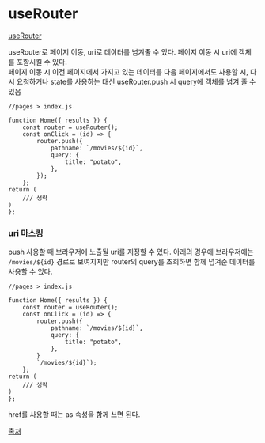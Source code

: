 # useRouter

[useRouter](https://nextjs.org/docs/api-reference/next/router)

useRouter로 페이지 이동, uri로 데이터를 넘겨줄 수 있다.
페이지 이동 시 uri에 객체를 포함시킬 수 있다.
</br>
페이지 이동 시 이전 페이지에서 가지고 있는 데이터를 다음 페이지에서도 사용할 시, 다시 요청하거나 state를 사용하는 대신 useRouter.push 시 query에 객체를 넘겨 줄 수 있음

```
//pages > index.js

function Home({ results }) {
    const router = useRouter();
    const onClick = (id) => {
        router.push({
            pathname: `/movies/${id}`,
            query: {
                title: "potato",
            },
        });
    };
return (
    /// 생략
)
};
```

### uri 마스킹

push 사용할 때 브라우저에 노출될 uri를 지정할 수 있다. 아래의 경우에 브라우저에는 `/movies/${id}` 경로로 보여지지만 router의 query를 조회하면 함께 넘겨준 데이터를 사용할 수 있다.

```
//pages > index.js

function Home({ results }) {
    const router = useRouter();
    const onClick = (id) => {
        router.push({
            pathname: `/movies/${id}`,
            query: {
                title: "potato",
            },
        }
        `/movies/${id}`);
    };
return (
    /// 생략
)
};
```

href를 사용할 때는 as 속성을 함께 쓰면 된다.

[출처](https://nomadcoders.co/nextjs-fundamentals/lectures/3451)
